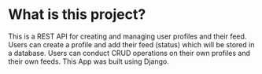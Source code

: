 # What is this project?

This is a REST API for creating and managing user profiles and their feed.
Users can create a profile and add their feed (status) which will be stored in a database.
Users can conduct CRUD operations on their own profiles and their own feeds.
This App was built using Django.